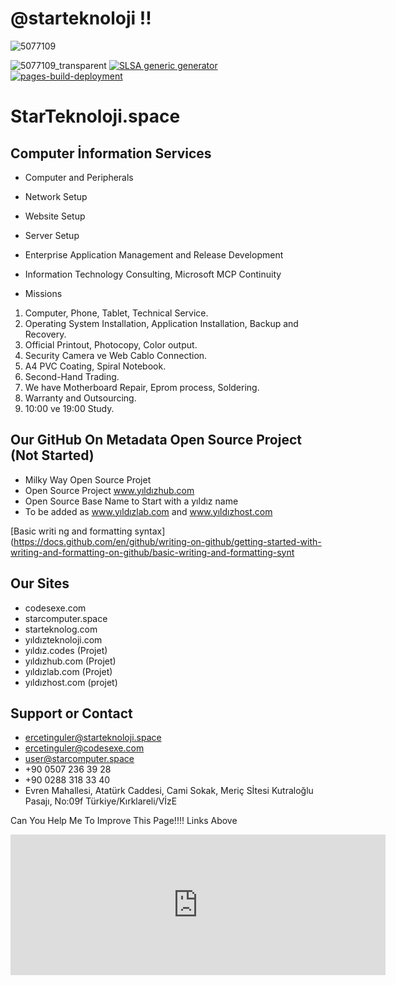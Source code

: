 # @starteknoloji  !!
![5077109](https://user-images.githubusercontent.com/93947784/185945676-6079821b-9ee0-4fd6-a3bb-6c91a0a79e6e.png) 

![5077109_transparent](https://user-images.githubusercontent.com/93947784/187872518-57fd90bd-6821-4e59-8dcb-6f2ecebcb906.png)
[![SLSA generic generator](https://github.com/StarTeknoloji/Web-Sitesi/actions/workflows/generator-generic-ossf-slsa3-publish.yml/badge.svg)](https://github.com/StarTeknoloji/Web-Sitesi/actions/workflows/generator-generic-ossf-slsa3-publish.yml)
[![pages-build-deployment](https://github.com/StarTeknoloji/Web-Sitesi/actions/workflows/pages/pages-build-deployment/badge.svg)](https://github.com/StarTeknoloji/Web-Sitesi/actions/workflows/pages/pages-build-deployment)

# StarTeknoloji.space
## Computer İnformation Services     
-  Computer and Peripherals
-  Network Setup
-  Website Setup 
-  Server Setup
-  Enterprise Application Management and Release Development             
-  Information Technology Consulting, Microsoft MCP Continuity


 


    
- Missions    
1. Computer, Phone, Tablet, Technical Service.
2. Operating System Installation, Application Installation, Backup and Recovery.
3. Official Printout, Photocopy, Color output. 
4. Security Camera ve Web Cablo  Connection.
5. A4 PVC Coating, Spiral Notebook.
6. Second-Hand Trading.
7. We have Motherboard Repair, Eprom process, Soldering.
8. Warranty and Outsourcing.
9. 10:00 ve 19:00 Study.

## Our GitHub On Metadata Open Source Project (Not Started)          
- Milky Way Open Source Projet
- Open Source Project www.yıldızhub.com 
- Open Source Base Name to Start with a yıldız name
- To be added as www.yıldızlab.com and www.yıldızhost.com
  
[Basic writi  ng and formatting syntax](https://docs.github.com/en/github/writing-on-github/getting-started-with-writing-and-formatting-on-github/basic-writing-and-formatting-synt                   
## Our Sites 
- codesexe.com     
- starcomputer.space 
- starteknolog.com
- yıldızteknoloji.com
- yıldız.codes (Projet) 
- yıldızhub.com (Projet)
- yıldızlab.com (Projet)
- yıldızhost.com (projet)
## Support or Contact
- ercetinguler@starteknoloji.space    
- ercetinguler@codesexe.com
- user@starcomputer.space
- +90 0507 236 39 28    
- +90 0288 318 33 40 
- Evren Mahallesi, Atatürk Caddesi, Cami Sokak, Meriç Sİtesi Kutraloğlu Pasajı, No:09f Türkiye/Kırklareli/VİzE
           
Can You Help Me To Improve This Page!!!! Links Above
<iframe src="https://github.com/sponsors/StarTeknoloji/card" title="Sponsor StarTeknoloji" height="225" width="600" style="border: 0;"></iframe>
